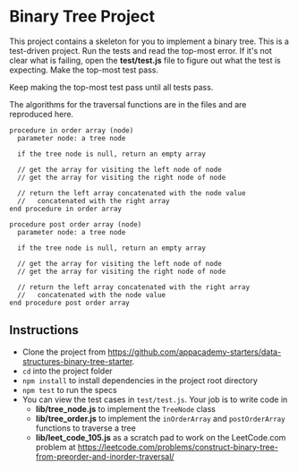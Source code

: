 # Binary Tree Project

This project contains a skeleton for you to implement a binary tree. This is a
test-driven project. Run the tests and read the top-most error. If it's not
clear what is failing, open the **test/test.js** file to figure out what the
test is expecting. Make the top-most test pass.

Keep making the top-most test pass until all tests pass.

The algorithms for the traversal functions are in the files and are reproduced
here.

```
procedure in order array (node)
  parameter node: a tree node

  if the tree node is null, return an empty array

  // get the array for visiting the left node of node
  // get the array for visiting the right node of node

  // return the left array concatenated with the node value
  //   concatenated with the right array
end procedure in order array
```

```
procedure post order array (node)
  parameter node: a tree node

  if the tree node is null, return an empty array

  // get the array for visiting the left node of node
  // get the array for visiting the right node of node

  // return the left array concatenated with the right array
  //   concatenated with the node value
end procedure post order array
```

## Instructions

- Clone the project from
  https://github.com/appacademy-starters/data-structures-binary-tree-starter.
- `cd` into the project folder
- `npm install` to install dependencies in the project root directory
- `npm test` to run the specs
- You can view the test cases in `test/test.js`. Your job is to write code in
  - **lib/tree_node.js** to implement the `TreeNode` class
  - **lib/tree_order.js** to implement the `inOrderArray` and `postOrderArray`
    functions to traverse a tree
  - **lib/leet_code_105.js** as a scratch pad to work on the LeetCode.com
    problem at https://leetcode.com/problems/construct-binary-tree-from-preorder-and-inorder-traversal/
